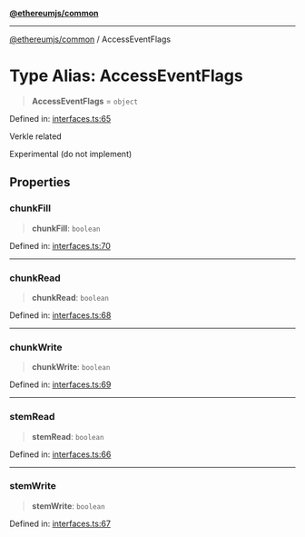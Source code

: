 [**@ethereumjs/common**](../README.md)

***

[@ethereumjs/common](../README.md) / AccessEventFlags

# Type Alias: AccessEventFlags

> **AccessEventFlags** = `object`

Defined in: [interfaces.ts:65](https://github.com/ethereumjs/ethereumjs-monorepo/blob/master/packages/common/src/interfaces.ts#L65)

Verkle related

Experimental (do not implement)

## Properties

### chunkFill

> **chunkFill**: `boolean`

Defined in: [interfaces.ts:70](https://github.com/ethereumjs/ethereumjs-monorepo/blob/master/packages/common/src/interfaces.ts#L70)

***

### chunkRead

> **chunkRead**: `boolean`

Defined in: [interfaces.ts:68](https://github.com/ethereumjs/ethereumjs-monorepo/blob/master/packages/common/src/interfaces.ts#L68)

***

### chunkWrite

> **chunkWrite**: `boolean`

Defined in: [interfaces.ts:69](https://github.com/ethereumjs/ethereumjs-monorepo/blob/master/packages/common/src/interfaces.ts#L69)

***

### stemRead

> **stemRead**: `boolean`

Defined in: [interfaces.ts:66](https://github.com/ethereumjs/ethereumjs-monorepo/blob/master/packages/common/src/interfaces.ts#L66)

***

### stemWrite

> **stemWrite**: `boolean`

Defined in: [interfaces.ts:67](https://github.com/ethereumjs/ethereumjs-monorepo/blob/master/packages/common/src/interfaces.ts#L67)
